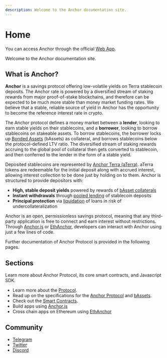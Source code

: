 ```yaml
---
description: Welcome to the Anchor documentation site.
---
```


# Home

You can access Anchor through the official [Web App](user-guide/webapp/).

Welcome to the Anchor documentation site.

## What is Anchor?

**Anchor** is a savings protocol offering low-volatile yields on Terra stablecoin deposits. The Anchor rate is powered by a diversified stream of staking rewards from major proof-of-stake blockchains, and therefore can be expected to be much more stable than money market funding rates. We believe that a stable, reliable source of yield in Anchor has the opportunity to become the reference interest rate in crypto. 

The Anchor protocol defines a money market between a **lender**, looking to earn stable yields on their stablecoins, and a **borrower**, looking to borrow stablecoins on stakeable assets. To borrow stablecoins, the borrower locks up [Bonded Assets](protocol/bonded-assets-bassets/) \(bAssets\) as collateral, and borrows stablecoins below the protocol-defined LTV ratio. The diversified stream of staking rewards accruing to the global pool of collateral then gets converted to stablecoin, and then conferred to the lender in the form of a stable yield. 

Deposited stablecoins are represented by [Anchor Terra \(aTerra\)](protocol/money-market/#anchor-terra-aterra). aTerra tokens are redeemable for the initial deposit along with accrued interest, allowing interest collection to be done just by holding on to them. Anchor is structured to provide depositors with:

* **High, stable deposit yields** powered by rewards of [bAsset collaterals](protocol/money-market/#borrowing-terra-stablecoins)
* **Instant withdrawals** through [pooled lending](protocol/money-market/#depositing-terra-stablecoins) of stablecoin deposits
* **Principal protection** via [liquidation](protocol/liquidations.md) of loans in risk of undercollateralization

Anchor is an open, permissionless savings protocol, meaning that any third-party application is free to connect and earn interest without restrictions. Through [Anchor.js](developers-terra/anchor.js.md) or [EthAnchor](developers-ethereum/ethanchor.md), developers can interact with Anchor using just a few lines of code.

Further documentation of Anchor Protocol is provided in the following pages.

## Sections

Learn more about Anchor Protocol, its core smart contracts, and Javascript SDK.

* Learn more about the [Protocol](protocol/overview.md).
* Read up on the specifications for the [Anchor Protocol](https://anchorprotocol.com/docs/anchor-v1.1.pdf) and [bAssets](https://anchorprotocol.com/docs/The_bAsset_Protocol.pdf). 
* Check out the [Smart Contracts](smart-contracts/deployed-contracts.md).
* Build apps using [Anchor.js](developers-terra/anchor.js.md)
* Cross chain apps on Ethereum using [EthAnchor](developers-ethereum/ethanchor.md) 

## Community

* [Telegram](https://t.me/anchor_official)
* [Twitter](https://twitter.com/anchor_protocol)
* [Discord](https://discord.gg/9aUYgpKZ9c)


